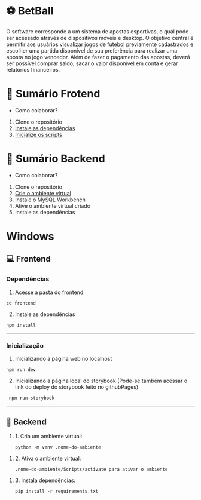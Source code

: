 # ⚽ BetBall

<p>
O software corresponde a um sistema de apostas esportivas, o qual pode ser acessado através de dispositivos móveis e desktop. O objetivo central é permitir aos usuários visualizar jogos de futebol previamente cadastrados e escolher uma partida disponível de sua preferência para realizar uma aposta no jogo vencedor.  Além de fazer o pagamento das apostas, deverá ser possível comprar saldo, sacar o valor disponível em conta e gerar relatórios financeiros. 
</p>

# 📌 Sumário Frotend
<ul>
    <li>Como colaborar?</li>
</ul>
<ol> 
    <li>Clone o repositório</li>                                   
    <li><a href="depfront">Instale as dependências</a></li> 
    <li><a href="depfront">Inicialize os scripts</a></li>
</ol>


# 📌 Sumário Backend

<ul>
    <li>Como colaborar?</li>
</ul>
<ol> 
    <li>Clone o repositório</li>           
    <li> <a href="#">Crie o ambiente virtual</a></li>           
    <li>Instale o MySQL Workbench</li>      
    <li>Ative o ambiente virtual criado</li>      
    <li>Instale as dependências</li>      
</ol>



# Windows

## 💻 Frontend

<div id="depfront">

### Dependências

   1. Acesse a pasta do frontend

    cd frontend

   2. Instale as dependências

    npm install

</div>

----

<div id="initfront">

### Inicialização

   1. Inicializando a página web no localhost

    npm run dev

   2. Inicializando a página local do storybook (Pode-se também acessar o link do deploy do storybook feito no githubPages)

     npm run storybook

</div>

---
## 💼 Backend

<div id="ambiente-virtual">

<ol>
    <li>1. Cria um ambiente virtual:</li>

    python -m venv .nome-do-ambiente

</ol>
<ol>
    <li>2. Ativa o ambiente virtual:</li>

    .nome-do-ambiente/Scripts/activate para ativar o ambiente
    
</ol>
<ol>
    <li>3. Instala dependências:</li>

    pip install -r requirements.txt
</ol>
</div>